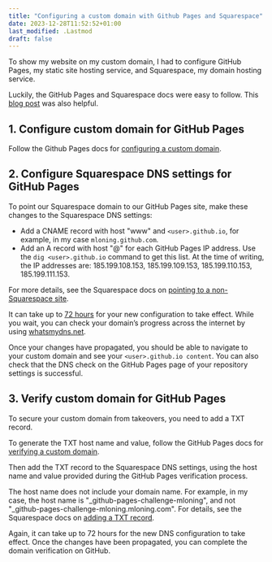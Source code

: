 ```yaml
---
title: "Configuring a custom domain with Github Pages and Squarespace"
date: 2023-12-28T11:52:52+01:00
last_modified: .Lastmod
draft: false
---
```


To show my website on my custom domain, I had to configure GitHub Pages, my static site hosting service, and Squarespace, my domain hosting service.

Luckily, the GitHub Pages and Squarespace docs were easy to follow. 
This [blog post] was also helpful. 

[blog post]: https://emilymdubois.medium.com/using-a-squarespace-domain-with-github-pages-438951d4f5b7

## 1. Configure custom domain for GitHub Pages 

Follow the Github Pages docs for [configuring a custom domain].

[configuring a custom domain]: https://docs.github.com/en/pages/configuring-a-custom-domain-for-your-github-pages-site

## 2. Configure Squarespace DNS settings for GitHub Pages 

To point our Squarespace domain to our GitHub Pages site, make these changes to the Squarespace DNS settings:

* Add a CNAME record with host "www" and `<user>.github.io`, for example, in my case `mloning.github.com`.
* Add an A record with host "@" for each GitHub Pages IP address. Use the `dig <user>.github.io` command to get this list. At the time of writing, the IP addresses are: 185.199.108.153, 185.199.109.153, 185.199.110.153, 185.199.111.153.

For more details, see the Squarespace docs on [pointing to a non-Squarespace site]. 

It can take up to [72 hours] for your new configuration to take effect.
While you wait, you can check your domain’s progress across the internet by using [whatsmydns.net].

Once your changes have propagated, you should be able to navigate to your custom domain and see your `<user>.github.io content`.
You can also check that the DNS check on the GitHub Pages page of your repository settings is successful.

[pointing to a non-Squarespace site]: https://support.squarespace.com/hc/en-us/articles/215744668#toc-point-to-a-non-squarespace-site
[72 hours]: https://support.squarespace.com/hc/en-us/articles/206206678
[whatsmydns.net]: https://www.whatsmydns.net/

## 3. Verify custom domain for GitHub Pages 

To secure your custom domain from takeovers, you need to add a TXT record.

To generate the TXT host name and value, follow the GitHub Pages docs for [verifying a custom domain].

Then add the TXT record to the Squarespace DNS settings, using the host name and value provided during the GitHub Pages verification process.

The host name does not include your domain name. 
For example, in my case, the host name is "_github-pages-challenge-mloning", and not "_github-pages-challenge-mloning.mloning.com".
For details, see the Squarespace docs on [adding a TXT record].

Again, it can take up to 72 hours for the new DNS configuration to take effect.
Once the changes have been propagated, you can complete the domain verification on GitHub.

[adding a TXT record]: https://support.squarespace.com/hc/en-us/articles/360002101888#toc-txt-records
[verifying a custom domain]: https://docs.github.com/en/pages/configuring-a-custom-domain-for-your-github-pages-site/verifying-your-custom-domain-for-github-pages


